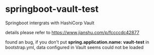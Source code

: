 # springboot-vault-test
Springboot intergrats with HashiCorp Vault

details please refer to https://www.jianshu.com/p/fccccdc42877

found an bug, if you don't put **spring.application.name: vault-test** in bootstrap.yml,  data configured in Vault seems could not be loaded
